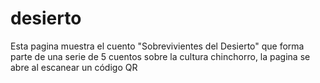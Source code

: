 # desierto
Esta pagina muestra el cuento "Sobrevivientes del Desierto" que forma parte de una serie de 5 cuentos sobre la cultura chinchorro, la pagina se abre al escanear un código QR
